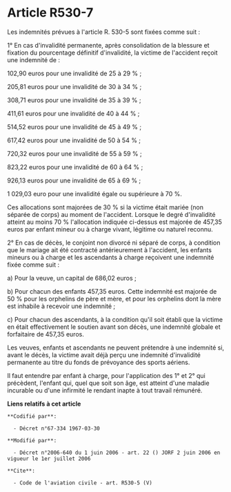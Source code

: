 # Article R530-7

Les indemnités prévues à l'article R. 530-5 sont fixées comme suit : 

1° En cas d'invalidité permanente, après consolidation de la blessure et fixation du pourcentage définitif d'invalidité, la
victime de l'accident reçoit une indemnité de : 

102,90 euros pour une invalidité de 25 à 29 % ; 

205,81 euros pour une invalidité de 30 à 34 % ; 

308,71 euros pour une invalidité de 35 à 39 % ; 

411,61 euros pour une invalidité de 40 à 44 % ; 

514,52 euros pour une invalidité de 45 à 49 % ; 

617,42 euros pour une invalidité de 50 à 54 % ; 

720,32 euros pour une invalidité de 55 à 59 % ; 

823,22 euros pour une invalidité de 60 à 64 % ; 

926,13 euros pour une invalidité de 65 à 69 % ; 

1 029,03 euro pour une invalidité égale ou supérieure à 70 %. 

Ces allocations sont majorées de 30 % si la victime était mariée (non séparée de corps) au moment de l'accident. Lorsque le
degré d'invalidité atteint au moins 70 % l'allocation indiquée ci-dessus est majorée de 457,35 euros par enfant mineur ou à
charge vivant, légitime ou naturel reconnu. 

2° En cas de décès, le conjoint non divorcé ni séparé de corps, à condition que le mariage ait été contracté antérieurement à
l'accident, les enfants mineurs ou à charge et les ascendants à charge reçoivent une indemnité fixée comme suit : 

a) Pour la veuve, un capital de 686,02 euros ; 

b) Pour chacun des enfants 457,35 euros. Cette indemnité est majorée de 50 % pour les orphelins de père et mère, et pour les
orphelins dont la mère est inhabile à recevoir une indemnité ; 

c) Pour chacun des ascendants, à la condition qu'il soit établi que la victime en était effectivement le soutien avant son
décès, une indemnité globale et forfaitaire de 457,35 euros. 

Les veuves, enfants et ascendants ne peuvent prétendre à une indemnité si, avant le décès, la victime avait déjà perçu une
indemnité d'invalidité permanente au titre du fonds de prévoyance des sports aériens. 

Il faut entendre par enfant à charge, pour l'application des 1° et 2° qui précèdent, l'enfant qui, quel que soit son âge, est
atteint d'une maladie incurable ou d'une infirmité le rendant inapte à tout travail rémunéré.

**Liens relatifs à cet article**

	**Codifié par**:

	  - Décret n°67-334 1967-03-30

	**Modifié par**:

	  - Décret n°2006-640 du 1 juin 2006 - art. 22 () JORF 2 juin 2006 en vigueur le 1er juillet 2006

	**Cite**:

	  - Code de l'aviation civile - art. R530-5 (V)
